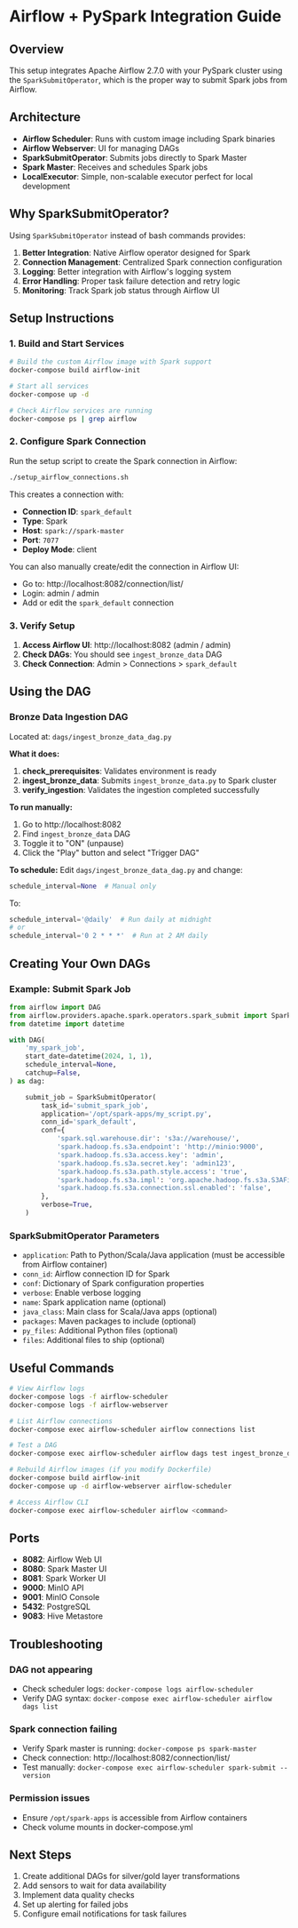 # Airflow + PySpark Integration Guide

## Overview

This setup integrates Apache Airflow 2.7.0 with your PySpark cluster using the `SparkSubmitOperator`, which is the proper way to submit Spark jobs from Airflow.

## Architecture

- **Airflow Scheduler**: Runs with custom image including Spark binaries
- **Airflow Webserver**: UI for managing DAGs
- **SparkSubmitOperator**: Submits jobs directly to Spark Master
- **Spark Master**: Receives and schedules Spark jobs
- **LocalExecutor**: Simple, non-scalable executor perfect for local development

## Why SparkSubmitOperator?

Using `SparkSubmitOperator` instead of bash commands provides:

1. **Better Integration**: Native Airflow operator designed for Spark
2. **Connection Management**: Centralized Spark connection configuration
3. **Logging**: Better integration with Airflow's logging system
4. **Error Handling**: Proper task failure detection and retry logic
5. **Monitoring**: Track Spark job status through Airflow UI

## Setup Instructions

### 1. Build and Start Services

```bash
# Build the custom Airflow image with Spark support
docker-compose build airflow-init

# Start all services
docker-compose up -d

# Check Airflow services are running
docker-compose ps | grep airflow
```

### 2. Configure Spark Connection

Run the setup script to create the Spark connection in Airflow:

```bash
./setup_airflow_connections.sh
```

This creates a connection with:
- **Connection ID**: `spark_default`
- **Type**: Spark
- **Host**: `spark://spark-master`
- **Port**: `7077`
- **Deploy Mode**: client

You can also manually create/edit the connection in Airflow UI:
- Go to: http://localhost:8082/connection/list/
- Login: admin / admin
- Add or edit the `spark_default` connection

### 3. Verify Setup

1. **Access Airflow UI**: http://localhost:8082 (admin / admin)
2. **Check DAGs**: You should see `ingest_bronze_data` DAG
3. **Check Connection**: Admin > Connections > `spark_default`

## Using the DAG

### Bronze Data Ingestion DAG

Located at: `dags/ingest_bronze_data_dag.py`

**What it does:**
1. **check_prerequisites**: Validates environment is ready
2. **ingest_bronze_data**: Submits `ingest_bronze_data.py` to Spark cluster
3. **verify_ingestion**: Validates the ingestion completed successfully

**To run manually:**
1. Go to http://localhost:8082
2. Find `ingest_bronze_data` DAG
3. Toggle it to "ON" (unpause)
4. Click the "Play" button and select "Trigger DAG"

**To schedule:**
Edit `dags/ingest_bronze_data_dag.py` and change:
```python
schedule_interval=None  # Manual only
```
To:
```python
schedule_interval='@daily'  # Run daily at midnight
# or
schedule_interval='0 2 * * *'  # Run at 2 AM daily
```

## Creating Your Own DAGs

### Example: Submit Spark Job

```python
from airflow import DAG
from airflow.providers.apache.spark.operators.spark_submit import SparkSubmitOperator
from datetime import datetime

with DAG(
    'my_spark_job',
    start_date=datetime(2024, 1, 1),
    schedule_interval=None,
    catchup=False,
) as dag:

    submit_job = SparkSubmitOperator(
        task_id='submit_spark_job',
        application='/opt/spark-apps/my_script.py',
        conn_id='spark_default',
        conf={
            'spark.sql.warehouse.dir': 's3a://warehouse/',
            'spark.hadoop.fs.s3a.endpoint': 'http://minio:9000',
            'spark.hadoop.fs.s3a.access.key': 'admin',
            'spark.hadoop.fs.s3a.secret.key': 'admin123',
            'spark.hadoop.fs.s3a.path.style.access': 'true',
            'spark.hadoop.fs.s3a.impl': 'org.apache.hadoop.fs.s3a.S3AFileSystem',
            'spark.hadoop.fs.s3a.connection.ssl.enabled': 'false',
        },
        verbose=True,
    )
```

### SparkSubmitOperator Parameters

- `application`: Path to Python/Scala/Java application (must be accessible from Airflow container)
- `conn_id`: Airflow connection ID for Spark
- `conf`: Dictionary of Spark configuration properties
- `verbose`: Enable verbose logging
- `name`: Spark application name (optional)
- `java_class`: Main class for Scala/Java apps (optional)
- `packages`: Maven packages to include (optional)
- `py_files`: Additional Python files (optional)
- `files`: Additional files to ship (optional)

## Useful Commands

```bash
# View Airflow logs
docker-compose logs -f airflow-scheduler
docker-compose logs -f airflow-webserver

# List Airflow connections
docker-compose exec airflow-scheduler airflow connections list

# Test a DAG
docker-compose exec airflow-scheduler airflow dags test ingest_bronze_data 2024-01-01

# Rebuild Airflow images (if you modify Dockerfile)
docker-compose build airflow-init
docker-compose up -d airflow-webserver airflow-scheduler

# Access Airflow CLI
docker-compose exec airflow-scheduler airflow <command>
```

## Ports

- **8082**: Airflow Web UI
- **8080**: Spark Master UI
- **8081**: Spark Worker UI
- **9000**: MinIO API
- **9001**: MinIO Console
- **5432**: PostgreSQL
- **9083**: Hive Metastore

## Troubleshooting

### DAG not appearing

- Check scheduler logs: `docker-compose logs airflow-scheduler`
- Verify DAG syntax: `docker-compose exec airflow-scheduler airflow dags list`

### Spark connection failing

- Verify Spark master is running: `docker-compose ps spark-master`
- Check connection: http://localhost:8082/connection/list/
- Test manually: `docker-compose exec airflow-scheduler spark-submit --version`

### Permission issues

- Ensure `/opt/spark-apps` is accessible from Airflow containers
- Check volume mounts in docker-compose.yml

## Next Steps

1. Create additional DAGs for silver/gold layer transformations
2. Add sensors to wait for data availability
3. Implement data quality checks
4. Set up alerting for failed jobs
5. Configure email notifications for task failures